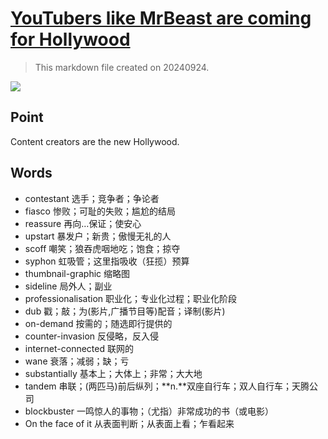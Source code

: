 # [YouTubers like MrBeast are coming for Hollywood](https://archive.is/ueW8u)

> This markdown file created on 20240924.

![](https://archive.is/ueW8u/cd98e391a7fd6ff5b5dc9c881c46287b0b0d6453.avif)

## Point

Content creators are the new Hollywood.

## Words

- contestant 选手；竞争者；争论者
- fiasco 惨败；可耻的失败；尴尬的结局
- reassure 再向…保证；使安心
- upstart 暴发户；新贵；傲慢无礼的人
- scoff 嘲笑；狼吞虎咽地吃；饱食；掠夺
- syphon 虹吸管；这里指吸收（狂揽）预算
- thumbnail-graphic 缩略图
- sideline 局外人；副业
- professionalisation 职业化；专业化过程；职业化阶段
- dub 戳；敲；为(影片,广播节目等)配音；译制(影片)
- on-demand 按需的；随选即行提供的
- counter-invasion 反侵略，反入侵
- internet-connected 联网的
- wane 衰落；减弱；缺；亏
- substantially 基本上；大体上；非常；大大地
- tandem 串联；(两匹马)前后纵列；**n.**双座自行车；双人自行车；天腾公司
- blockbuster 一鸣惊人的事物；（尤指）非常成功的书（或电影）
- On the face of it 从表面判断；从表面上看；乍看起来
